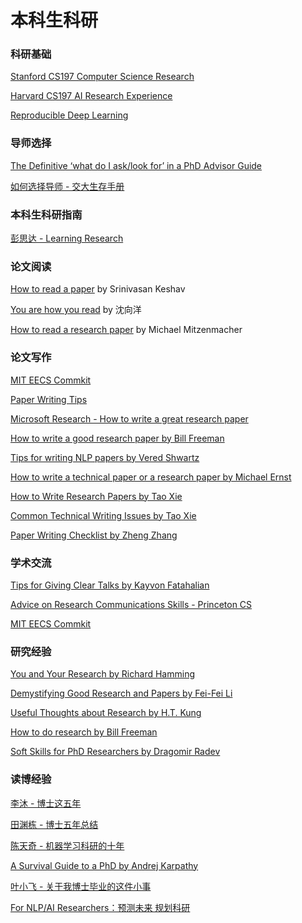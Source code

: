 # 本科生科研

### 科研基础

[Stanford CS197 Computer Science Research](https://web.stanford.edu/class/cs197/)

[Harvard CS197 AI Research Experience](https://www.cs197.seas.harvard.edu/)

[Reproducible Deep Learning](https://www.sscardapane.it/teaching/reproducibledl/)

###

### 导师选择

[The Definitive ‘what do I ask/look for’ in a PhD Advisor Guide](https://weihao97.github.io/files/Get-Advisor.pdf)

[如何选择导师 - 交大生存手册](https://survivesjtu.gitbook.io/survivesjtumanual/fang-tan-ji/xiao-xin-xiang-mu-de-xian-jing/xuan-dui-dao-shi)



### 本科生科研指南

[彭思达 - Learning Research](https://github.com/pengsida/learning\_research)



### 论文阅读

[How to read a paper](https://web.stanford.edu/class/cs114/reading-keshav.pdf) by Srinivasan Keshav

[You are how you read](https://www.bilibili.com/video/BV1df4y1m74k) by 沈向洋

[How to read a research paper](https://www.eecs.harvard.edu/\~michaelm/postscripts/ReadPaper.pdf) by Michael Mitzenmacher



### 论文写作

[MIT EECS Commkit](https://mitcommlab.mit.edu/eecs/use-the-commkit/)

[Paper Writing Tips](https://github.com/MLNLP-World/Paper-Writing-Tips)

[Microsoft Research - How to write a great research paper](https://www.microsoft.com/en-us/research/academic-program/write-great-research-paper/)

[How to write a good research paper by Bill Freeman](https://faculty.cc.gatech.edu/\~parikh/citizenofcvpr/static/slides/freeman\_how\_to\_write\_papers.pdf)

[Tips for writing NLP papers by Vered Shwartz](https://medium.com/@vered1986/tips-for-writing-nlp-papers-9c729a2f9e1f)

[How to write a technical paper or a research paper by Michael Ernst](https://homes.cs.washington.edu/\~mernst/advice/write-technical-paper.html)

[How to Write Research Papers by Tao Xie](https://taoxie.cs.illinois.edu/publications/writepapers.pdf)

[Common Technical Writing Issues by Tao Xie](https://taoxie.cs.illinois.edu/publications/writeissues.pdf)

[Paper Writing Checklist by Zheng Zhang](https://web.ece.ucsb.edu/\~zhengzhang/paper%20writing%20checklist\_v2.pdf)



### 学术交流

[Tips for Giving Clear Talks by Kayvon Fatahalian](https://graphics.stanford.edu/\~kayvonf/misc/cleartalktips.pdf)

[Advice on Research Communications Skills - Princeton CS](https://www.cs.princeton.edu/grad/advice-on-research-communications-skills)

[MIT EECS Commkit](https://mitcommlab.mit.edu/eecs/use-the-commkit/)



### 研究经验

[You and Your Research by Richard Hamming](https://www.cs.virginia.edu/\~robins/YouAndYourResearch.pdf)

[Demystifying Good Research and Papers by Fei-Fei Li](https://bigaidream.gitbooks.io/tech-blog/content/2014/de-mystifying-good-research.html)

[Useful Thoughts about Research by H.T. Kung](https://eecs.harvard.edu/htk/phdadvice/)

[How to do research by Bill Freeman](https://people.csail.mit.edu/billf/publications/How\_To\_Do\_Research.pdf)

[Soft Skills for PhD Researchers by Dragomir Radev](https://www.cs.yale.edu/homes/radev/posts/soft-skills.pdf)



### 读博经验

[李沐 - 博士这五年](https://zhuanlan.zhihu.com/p/25099638)

[田渊栋 - 博士五年总结](https://zhuanlan.zhihu.com/p/30656493)

[陈天奇 - 机器学习科研的十年](https://zhuanlan.zhihu.com/p/74249758)

[A Survival Guide to a PhD by Andrej Karpathy](https://karpathy.github.io/2016/09/07/phd/)

[叶小飞 - 关于我博士毕业的这件小事](https://zhuanlan.zhihu.com/p/661406115)

[For NLP/AI Researchers：预测未来 规划科研](https://zhuanlan.zhihu.com/p/661903331)





